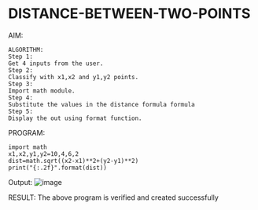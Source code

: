 # DISTANCE-BETWEEN-TWO-POINTS

AIM:
```To write a python program to find the distance two 2 points
ALGORITHM:
Step 1:
Get 4 inputs from the user.
Step 2: 
Classify with x1,x2 and y1,y2 points.
Step 3:
Import math module.
Step 4: 
Substitute the values in the distance formula formula
Step 5: 
Display the out using format function.
```
PROGRAM:
```
import math
x1,x2,y1,y2=10,4,6,2
dist=math.sqrt((x2-x1)**2+(y2-y1)**2)
print("{:.2f}".format(dist))
```
Output:
![image](https://user-images.githubusercontent.com/121373170/211162663-2f666b98-fee1-4a79-98b7-ba430e49dad3.png)


RESULT:
The above program is verified and created successfully
